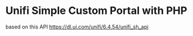# Unifi Simple Custom Portal with PHP
based on this API
https://dl.ui.com/unifi/6.4.54/unifi_sh_api
